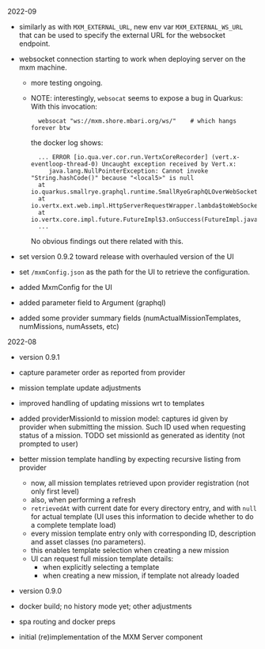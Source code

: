2022-09

- similarly as with `MXM_EXTERNAL_URL`, new env var `MXM_EXTERNAL_WS_URL` that 
  can be used to specify the external URL for the websocket endpoint.
- websocket connection starting to work when deploying server on the mxm machine.
  - more testing ongoing.
  - NOTE: interestingly, `websocat` seems to expose a bug in Quarkus:
    With this invocation:
  
          websocat "ws://mxm.shore.mbari.org/ws/"    # which hangs forever btw
  
      the docker log shows:
  
          ... ERROR [io.qua.ver.cor.run.VertxCoreRecorder] (vert.x-eventloop-thread-0) Uncaught exception received by Vert.x:
             java.lang.NullPointerException: Cannot invoke "String.hashCode()" because "<local5>" is null
          at io.quarkus.smallrye.graphql.runtime.SmallRyeGraphQLOverWebSocketHandler.lambda$doHandle$4(SmallRyeGraphQLOverWebSocketHandler.java:38)
          at io.vertx.ext.web.impl.HttpServerRequestWrapper.lambda$toWebSocket$0(HttpServerRequestWrapper.java:355)
          at io.vertx.core.impl.future.FutureImpl$3.onSuccess(FutureImpl.java:141)
          ...

      No obvious findings out there related with this.

- set version 0.9.2 toward release with overhauled version of the UI
- set `/mxmConfig.json` as the path for the UI to retrieve the configuration.
- added MxmConfig for the UI
- added parameter field to Argument (graphql)
- added some provider summary fields (numActualMissionTemplates, numMissions, numAssets, etc)

2022-08

- version 0.9.1
- capture parameter order as reported from provider
- mission template update adjustments
- improved handling of updating missions wrt to templates
- added providerMissionId to mission model: captures id given by provider when submitting the mission.
  Such ID used when requesting status of a mission.
  TODO set missionId as generated as identity (not prompted to user)
- better mission template handling by expecting recursive listing from provider
  - now, all mission templates retrieved upon provider registration (not only first level)
  - also, when performing a refresh
  - `retrievedAt` with current date for every directory entry, and with `null` for actual template
    (UI uses this information to decide whether to do a complete template load)
  - every mission template entry only with corresponding ID, description and asset classes (no parameters).
  - this enables template selection when creating a new mission
  - UI can request full mission template details:
    - when explicitly selecting a template 
    - when creating a new mission, if template not already loaded

- version 0.9.0
- docker build; no history mode yet; other adjustments
- spa routing and docker preps
- initial (re)implementation of the MXM Server component
